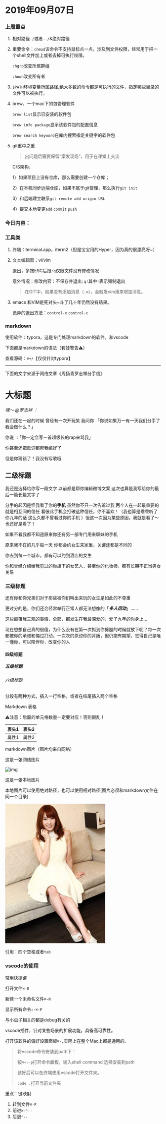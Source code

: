 # 2019年09月07日

### 上周重点

1. 相对路径`./`或者`../`&绝对路径

2. 重要命令：`chmod`该命令不支持鼠标点一点。涉及到文件权限，经常用于把一个shell文件加上或者去掉可执行权限。

   `chgrp`改变所属群组

   `chown`改变所有者

3. `$PATH`环境变量所属路径,绝大多数的命令都是可执行的文件，指定哪些目录的文件可以被执行。

4. brew，一个mac下的包管理软件

   `brew list`显示已安装的软件包

   `brew info package`显示该软件包的配置信息

   `brew search keyword`在库内搜索指定关键字的软件包    

5. git重中之重

   >  出问题后需要保留“案发现场”，用于在课堂上交流

   C/S架构，

   1）如果项目上没有仓库，那么需要创建一个仓库；

   2）在本机同步远端仓库，如果不属于git管理，那么执行`git init`

   3）和远端建立联系`git remote add origin URL`

   4）提交本地变更`add` `commit` `push`

### 今日内容：

### 工具类

1. 终端：terminal.app，iterm2（但是宝宝用的Hyper，因为真的很漂亮呀~）

2. 文本编辑器：vi/vim

   退出，多按ESC后跟`:q`仅限文件没有修改情况

   意外情况：修改内容：不保存并退出`:q!`其中`!`表示强制退出

   > 在GIT中，如果没有添加消息（`-m`），会触发vim用来增加消息。

3. emacs 和VIM是死对头~斗了几十年仍然没有结果。

   诡异的退出方法：`control-x` `control-c`

### markdown

使用软件：typora，这是专门处理markdown的软件。和vscode

下面都是markdown的语法（套娃警告⚠️）

查看源码：`⌘+/`【仅仅针对typora】

-----
下面的文字来源于网络文章《周扬青罗志祥分手信》
# 大标题
*嘿～ @罗志祥 ：*

我们还在一起的时候 曾经有一次开玩笑 我问你 「你说如果万一有一天我们分手了我会做什么？」

你说 ：「你一定会写一首超级长的rap来骂我」

你甚至还把歌词都帮我编好了

但是你猜错了！我没有写歌哦

## 二级标题

我还是选择给你写一段文字 以前都是帮你编辑微博文案 这次也算是我写给你的最后一篇长篇文字了

分手的起因是怪我看了你的**手机** 虽然你不只一次告诉过我 两个人在一起最重要的就是相互间的信任 看彼此手机会打破这种信任，你不喜欢！（我也算是乖乖听了你九年的话 这么久都不曾看过你的手机 ）但这一次因为某些原因，我就是看了～也还好是看了！

如果不看我都不知道原来你还有另一部专门用来聊妹的手机

原来我不在的几乎每一天 你都会约女生来家里，关键还都是不同的

你去到每一个城市，都有可以约到酒店的女生

你和曾经介绍给我见过的你旗下的女艺人，甚至你的化妆师，都有长期不正当男女关系
### 三级标题
还有你和你兄弟们对于那些被你们叫出来玩的女生是如此的不尊重

更过分的是，你们还会经常举行正常人都无法想像的「***多人运动***」……

这些颠覆我三观的事情，全部，都发生在我最深爱的，爱了九年的你身上…

现在想想自己真的很傻，为什么没有在第一次抓到你劈腿的时候就放下呢？每一次都被你的承诺和悔过打动，一次次的原谅你的背叛，但仍抱有期望，觉得自己是唯一懂你，可以陪伴你，改变你的人
#### 四级标题


##### 五级标题


###### 六级标题



分段有两种方式，插入一行空格，或者在结尾插入两个空格

Markdown 表格

⚠️注意：后面的单元格数量一定要对应！否则很乱！

| 表头1 | 表头2 |
| ----- | ----- |
| 属性1 | 属性2 |

markdown图片（图片均来自网络）

这是一张网络图片

![img](https://ss2.bdstatic.com/70cFvnSh_Q1YnxGkpoWK1HF6hhy/it/u=2772602212,3126218144&fm=26&gp=0.jpg)

这是一张本地图片

本地图片可以使用绝对路径，也可以使用相对路径(图片必须和markdown文件在同一个目录)

![timg](./timg.jpeg)

引用：四个空格或者`tab`
### vscode的使用

常用快捷键

打开文件`⌘-O`

新建一个未命名文件`⌘-N`

显示所有命令`⇧-⌘-P`

与小虫子相关的都是debug有关的

vscode插件，针对某些场景的扩展功能，具备高可靠性。

打开该软件的偏好设置面板`⌘-,`实际上在整个Mac上都是通用的。

> 将vscode命令安装到path下：
>
> 按`⌘+⇧-p`打开命令面板，输入shell command 选择安装到path
>
> 装好后可以在终端使用vscode打开文件夹。
>
> `code .`打开当前文件夹

重点：键映射

1. 转到文件`⌘-P`
2. 前进`⌘-⌃--`
3. 后退`⌃--`

